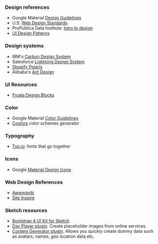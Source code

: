 ### Design references

- Google Material [Design Guidelines](https://material.io/guidelines/)
- U.S. [Web Design Standards](https://standards.usa.gov/getting-started/)
- ProPublica Data Institute: [Intro to design](https://propublica.s3.amazonaws.com/projects/datainstitute/lena/designforj/designforj.html)
- [UI Design Patterns](http://ui-patterns.com/patterns)

### Design systems

- IBM's [Carbon Design System](https://www.carbondesignsystem.com/)
- Salesforce [Lightning Design System](https://lightningdesignsystem.com/)
- [Shopify Polaris](https://polaris.shopify.com/)
- Alibaba's [Ant Design](https://ant.design/)

### UI Resources

- [Froala Design Blocks](https://www.froala.com/design-blocks)

### Color

- Google Material [Color Guidelines](https://material.io/guidelines/style/color.html#color-color-palette)
- [Coolors](https://coolors.co/) color schemes generator

### Typography

- [Typ.io](http://typ.io/): fonts that go together

### Icons

- Google [Material Design Icons](https://material.io/icons/) 

### Web Design References

- [Awwwards](https://www.awwwards.com/)
- [Site Inspire](https://www.siteinspire.com/)

### Sketch resources

- [Bootstrap 4 UI Kit for Sketch](https://sketchrepo.com/free-sketch/bootstrap-4-grid-freebie/)
- [Day Player plugin](https://github.com/tylergaw/day-player). Create placeholder images from online services.
- [Content Generator plugin](https://github.com/timuric/Content-generator-sketch-plugin). Allows you quickly create dummy data such as avatars, names, geo location data etc.
